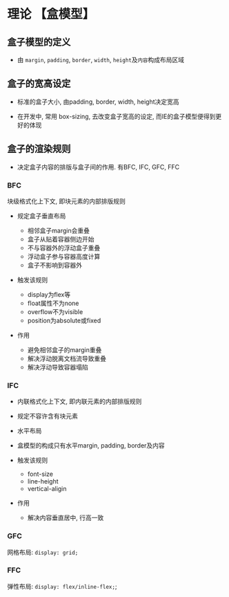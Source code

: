 # 理论 【盒模型】

## 盒子模型的定义
* 由 `margin`, `padding`, `border`, `width`, `height`及`内容`构成布局区域

## 盒子的宽高设定
* 标准的盒子大小, 由padding, border, width, height决定宽高

* 在开发中, 常用 box-sizing, 去改变盒子宽高的设定, 而IE的盒子模型便得到更好的体现

## 盒子的渲染规则
* 决定盒子内容的排版与盒子间的作用. 有BFC, IFC, GFC, FFC

### BFC
块级格式化上下文, 即块元素的内部排版规则

* 规定盒子垂直布局
	+ 相邻盒子margin会重叠
	+ 盒子从贴着容器侧边开始
	+ 不与容器外的浮动盒子重叠
	+ 浮动盒子参与容器高度计算
	+ 盒子不影响到容器外

* 触发该规则
	+ display为flex等
	+ float属性不为none
	+ overflow不为visible
	+ position为absolute或fixed

* 作用
	+ 避免相邻盒子的margin重叠
	+ 解决浮动脱离文档流导致重叠
	+ 解决浮动导致容器塌陷

### IFC
* 内联格式化上下文, 即内联元素的内部排版规则

* 规定不容许含有块元素

* 水平布局

* 盒模型的构成只有水平margin, padding, border及内容

* 触发该规则
	+ font-size
	+ line-height
	+ vertical-aligin

* 作用
	+ 解决内容垂直居中, 行高一致

### GFC
网格布局: `display: grid;`

### FFC
弹性布局: `display: flex/inline-flex;`;
